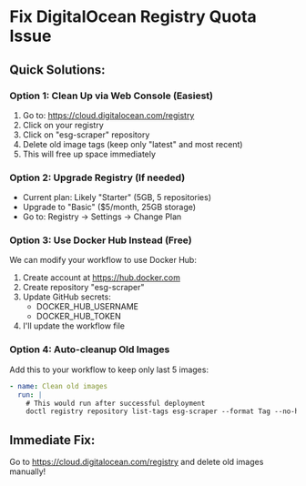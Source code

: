 # Fix DigitalOcean Registry Quota Issue

## Quick Solutions:

### Option 1: Clean Up via Web Console (Easiest)
1. Go to: https://cloud.digitalocean.com/registry
2. Click on your registry
3. Click on "esg-scraper" repository
4. Delete old image tags (keep only "latest" and most recent)
5. This will free up space immediately

### Option 2: Upgrade Registry (If needed)
- Current plan: Likely "Starter" (5GB, 5 repositories)
- Upgrade to "Basic" ($5/month, 25GB storage)
- Go to: Registry → Settings → Change Plan

### Option 3: Use Docker Hub Instead (Free)
We can modify your workflow to use Docker Hub:
1. Create account at https://hub.docker.com
2. Create repository "esg-scraper"
3. Update GitHub secrets:
   - DOCKER_HUB_USERNAME
   - DOCKER_HUB_TOKEN
4. I'll update the workflow file

### Option 4: Auto-cleanup Old Images
Add this to your workflow to keep only last 5 images:
```yaml
- name: Clean old images
  run: |
    # This would run after successful deployment
    doctl registry repository list-tags esg-scraper --format Tag --no-header | tail -n +6 | xargs -I {} doctl registry repository delete-tag esg-scraper {} --force
```

## Immediate Fix:
Go to https://cloud.digitalocean.com/registry and delete old images manually! 
